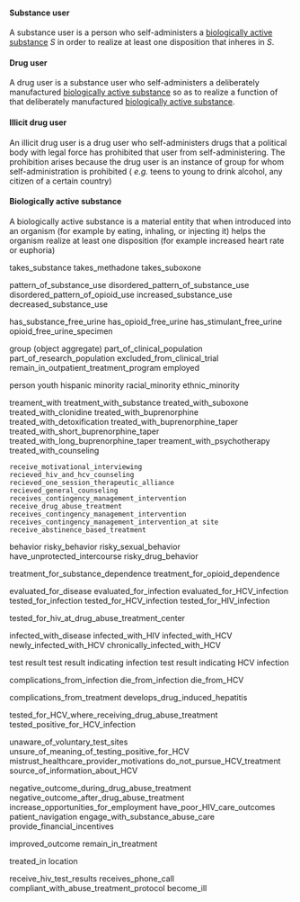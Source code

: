 
#### Substance user

A substance user is a person who self-administers a [biologically active substance](#biologically-active-substance) _S_ in order to realize at least one disposition that inheres in _S_.  

#### Drug user

A drug user is a substance user who self-administers a deliberately manufactured [biologically active substance](#biologically-active-substance) so as to realize a function of that deliberately manufactured [biologically active substance](#biologically-active-substance).

#### Illicit drug user 

An illicit drug user is a drug user who self-administers drugs that a political body with legal force has prohibited that user from self-administering. The prohibition arises because the drug user is an instance of group for whom self-administration is prohibited ( _e.g._ teens to young to drink alcohol, any citizen of a certain country)


#### Biologically active substance

A biologically active substance is a material entity that when introduced into an organism (for example by eating, inhaling, or injecting it) helps the organism realize at least one disposition (for example increased heart rate or euphoria)


takes_substance
	takes_methadone
	takes_suboxone


pattern_of_substance_use
	disordered_pattern_of_substance_use
		disordered_pattern_of_opioid_use
	increased_substance_use
	decreased_substance_use


has_substance_free_urine 
	has_opioid_free_urine
	has_stimulant_free_urine
	opioid_free_urine_specimen

group (object aggregate)
	part_of_clinical_population
	part_of_research_population
	excluded_from_clinical_trial
	remain_in_outpatient_treatment_program
	employed

person
	youth
	hispanic
	minority 
		racial_minority
		ethnic_minority

treament_with
	treatment_with_substance
		treated_with_suboxone
		treated_with_clonidine
		treated_with_buprenorphine
		treated_with_detoxification
		treated_with_buprenorphine_taper
		treated_with_short_buprenorphine_taper
		treated_with_long_buprenorphine_taper
	treament_with_psychotherapy
		treated_with_counseling

	receive_motivational_interviewing
	recieved_hiv_and_hcv_counseling
	recieved_one_session_therapeutic_alliance
	recieved_general_counseling
	receives_contingency_management_intervention
	receive_drug_abuse_treatment
	receives_contingency_management_intervention
	receives_contingency_management_intervention_at site
	receive_abstinence_based_treatment

behavior
	risky_behavior
	risky_sexual_behavior
		have_unprotected_intercourse
	risky_drug_behavior

treatment_for_substance_dependence
	treatment_for_opioid_dependence

evaluated_for_disease
	evaluated_for_infection
		evaluated_for_HCV_infection
		tested_for_infection
	 		tested_for_HCV_infection
			tested_for_HIV_infection
	
tested_for_hiv_at_drug_abuse_treatment_center

infected_with_disease
	infected_with_HIV
	infected_with_HCV
		newly_infected_with_HCV
		chronically_infected_with_HCV

test result
	test result indicating infection 
		test result indicating HCV infection

complications_from_infection
	die_from_infection
		die_from_HCV

complications_from_treatment
	develops_drug_induced_hepatitis

tested_for_HCV_where_receiving_drug_abuse_treatment
tested_positive_for_HCV_infection

unaware_of_voluntary_test_sites
unsure_of_meaning_of_testing_positive_for_HCV
mistrust_healthcare_provider_motivations
do_not_pursue_HCV_treatment
source_of_information_about_HCV

negative_outcome_during_drug_abuse_treatment
negative_outcome_after_drug_abuse_treatment
increase_opportunities_for_employment
have_poor_HIV_care_outcomes
patient_navigation
engage_with_substance_abuse_care
provide_financial_incentives

improved_outcome
remain_in_treatment

treated_in location

receive_hiv_test_results
receives_phone_call
compliant_with_abuse_treatment_protocol
become_ill


